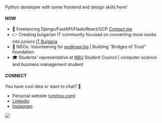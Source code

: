 Python developer with some frontend and design skills here!

#### NOW
- 💸 Freelancing Django/FastAPI/Flask/React/GCP [Contact me](mailto:vladislav.d.mihov@gmail.com)
- 👉 Creating bulgarian IT community focused on converting more noobs into juniors [IT Bulgaria](https://it-bg.github.io/)
- 💙 NGOs: Volunteering for [podkrepi.bg](https://podkrepi.bg/) | Building "Bridges of Trust" foundation
- 🎓 Students' representative at [NBU](https://nbu.bg/) Student Council | computer science and business management student

#### CONNECT
You have cool idea or want to chat? 🔽
- Personal website ([vmihov.com](https://www.vmihov.com/))
- [Linkedin](https://www.linkedin.com/in/mihov/)
- [Instagram](https://www.instagram.com/killtheliver/)

![](https://komarev.com/ghpvc/?username=skilldeliver&color=grey&label=views&style=flat-square)
